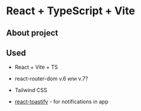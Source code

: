# React + TypeScript + Vite
## About project

## Used
- React + Vite + TS
- react-router-dom v.6 или v.7?
- Tailwind CSS

- [react-toastify](https://www.npmjs.com/package/react-toastify) - for notifications in app